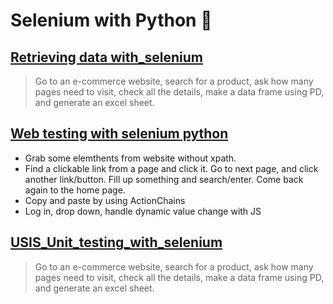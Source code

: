 # Selenium with Python 🐍

## [Retrieving data with_selenium](https://github.com/moinshawon/test-automation/blob/master/Selenium_Automation/retrieving_data_with_selenium.ipynb)
> Go to an e-commerce website, search for a product, ask how many pages need to visit, check all the details, make a data frame using PD, and generate an excel sheet.

## [Web testing with selenium python](https://github.com/moinshawon/test-automation/blob/master/Selenium_Automation/web%20testing%20with%20selenium%20python.ipynb)
  - Grab some elemthents from website without xpath.
  - Find a clickable link from a page and click it. Go to next page, and click another link/button. Fill up something and search/enter. Come back again to the home page.
  - Copy and paste by using ActionChains
  - Log in, drop down, handle dynamic value change with JS

## [USIS_Unit_testing_with_selenium](https://github.com/moinshawon/test-automation/blob/master/Selenium_Automation/retrieving_data_with_selenium.ipynb)
> Go to an e-commerce website, search for a product, ask how many pages need to visit, check all the details, make a data frame using PD, and generate an excel sheet.
